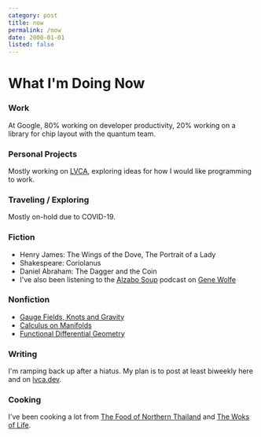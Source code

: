 ```yaml
---
category: post
title: now
permalink: /now
date: 2000-01-01
listed: false
---
```


# What I'm Doing Now

### Work

At Google, 80% working on developer productivity, 20% working on a library for chip layout with the quantum team.

### Personal Projects

Mostly working on [LVCA](https://lvca.dev), exploring ideas for how I would like programming to work.

### Traveling / Exploring

Mostly on-hold due to COVID-19.

### Fiction

  - Henry James: The Wings of the Dove, The Portrait of a Lady
  - Shakespeare: Coriolanus
  - Daniel Abraham: The Dagger and the Coin
  - I've also been listening to the [Alzabo Soup](https://alzabosoup.libsyn.com/) podcast on [Gene Wolfe](https://www.newyorker.com/books/page-turner/sci-fis-difficult-genius)

### Nonfiction

  - [Gauge Fields, Knots and Gravity](https://www.amazon.com/GAUGE-FIELDS-KNOTS-GRAVITY-Everything/dp/9810220340/)
  - [Calculus on Manifolds](https://www.amazon.com/Calculus-Manifolds-Approach-Classical-Theorems/dp/0805390219)
  - [Functional Differential Geometry](https://mitpress.mit.edu/books/functional-differential-geometry)

### Writing

I'm ramping back up after a hiatus. My plan is to post at least biweekly here and on [lvca.dev](https://lvca.dev/).

### Cooking

I've been cooking a lot from [The Food of Northern Thailand](https://www.austinbushphotography.com/the-food-of-northern-thailand) and [The Woks of Life](https://thewoksoflife.com/).

